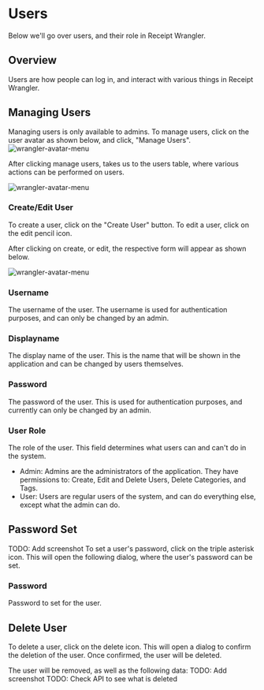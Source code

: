 # Users
Below we'll go over users, and their role in Receipt Wrangler. 

## Overview
Users are how people can log in, and interact with various things in Receipt Wrangler.

## Managing Users 
Managing users is only available to admins. To manage users, click on the user avatar as shown below, and click, "Manage Users".
![wrangler-avatar-menu](/img/wrangler-avatar-menu.png)

After clicking manage users, takes us to the users table, where various actions can be performed on users.

![wrangler-avatar-menu](/img/users/user-table.png)

### Create/Edit User
To create a user, click on the "Create User" button.
To edit a user, click on the edit pencil icon.

After clicking on create, or edit, the respective form will appear as shown below.

![wrangler-avatar-menu](/img/users/user-form.png)

### Username
The username of the user. The username is used for authentication purposes, and can only be changed by an admin. 
### Displayname
 The display name of the user. This is the name that will be shown in the application and can be changed by users themselves.
### Password
The password of the user. This is used for authentication purposes, and currently can only be changed by an admin. 
### User Role 
The role of the user. This field determines what users can and can't do in the system.
  - Admin: Admins are the administrators of the application. They have permissions to: Create, Edit and Delete Users, Delete Categories, and Tags.
  - User: Users are regular users of the system, and can do everything else, except what the admin can do.

## Password Set
TODO: Add screenshot
To set a user's password, click on the triple asterisk icon.
This will open the following dialog, where the user's password can be set.

### Password
Password to set for the user.

## Delete User
To delete a user, click on the delete icon. This will open a dialog to confirm the deletion of the user.
Once confirmed, the user will be deleted.

The user will be removed, as well as the following data:
TODO: Add screenshot
TODO: Check API to see what is deleted
